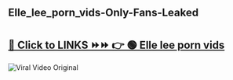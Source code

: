 
 ## Elle_lee_porn_vids-Only-Fans-Leaked

# <h2><a href="https://clipsfans.com/Elle_lee_porn_vids&ref=git">🔗 Click to LINKS ⏩⏩ 👉 🟢 Elle lee porn vids </a></h2>

<a href="https://clipsfans.com/Elle_lee_porn_vids&ref=git" rel="nofollow" data-target="animated-image.originalLink"><img src="https://i.ibb.co.com/xMMVF88/686577567.gif" alt="Viral Video Original" style="max-width: 100%; display: inline-block;" data-target="animated-image.originalImage"></a>
